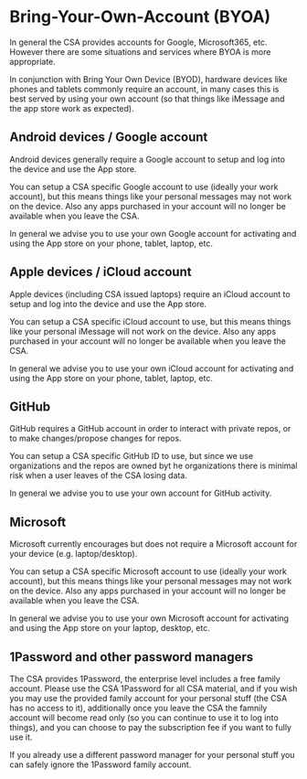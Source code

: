 # Bring-Your-Own-Account (BYOA)

In general the CSA provides accounts for Google, Microsoft365, etc. However there are some situations and services where BYOA is more appropriate.

In conjunction with Bring Your Own Device (BYOD), hardware devices like phones and tablets commonly require an account, in many cases this is best served by using your own account (so that things like iMessage and the app store work as expected).

## Android devices / Google account

Android devices generally require a Google account to setup and log into the device and use the App store.

You can setup a CSA specific Google account to use (ideally your work account), but this means things like your personal messages may not work on the device. Also any apps purchased in your account will no longer be available when you leave the CSA.

In general we advise you to use your own Google account for activating and using the App store on your phone, tablet, laptop, etc.

## Apple devices / iCloud account

Apple devices (including CSA issued laptops) require an iCloud account to setup and log into the device and use the App store.

You can setup a CSA specific iCloud account to use, but this means things like your personal iMessage will not work on the device. Also any apps purchased in your account will no longer be available when you leave the CSA.

In general we advise you to use your own iCloud account for activating and using the App store on your phone, tablet, laptop, etc.

## GitHub

GitHub requires a GitHub account in order to interact with private repos, or to make changes/propose changes for repos.

You can setup a CSA specific GitHub ID to use, but since we use organizations and the repos are owned byt he organizations there is minimal risk when a user leaves of the CSA losing data. 

In general we advise you to use your own account for GitHub activity.

## Microsoft

Microsoft currently encourages but does not require a Microsoft account for your device (e.g. laptop/desktop).

You can setup a CSA specific Microsoft account to use (ideally your work account), but this means things like your personal messages may not work on the device. Also any apps purchased in your account will no longer be available when you leave the CSA.

In general we advise you to use your own Microsoft account for activating and using the App store on your laptop, desktop, etc.

## 1Password and other password managers

The CSA provides 1Password, the enterprise level includes a free family account. Please use the CSA 1Password for all CSA material, and if you wish you may use the provided family account for your personal stuff (the CSA has no access to it), additionally once you leave the CSA the famnily account will become read only (so you can continue to use it to log into things), and you can choose to pay the subscription fee if you want to fully use it.

If you already use a different password manager for your personal stuff you can safely ignore the 1Password family account.
